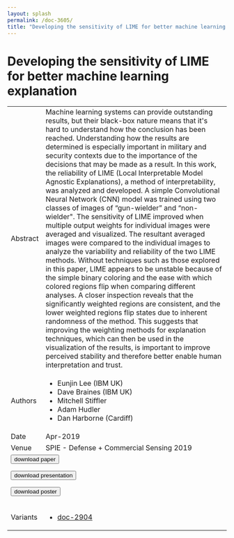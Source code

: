 ```yaml
---
layout: splash
permalink: /doc-3605/
title: "Developing the sensitivity of LIME for better machine learning explanation"
---
```


# Developing the sensitivity of LIME for better machine learning explanation

<table>
    <tbody>
    <tr>
        <td>Abstract</td>
        <td>Machine learning systems can provide outstanding results, but their black-box nature means that it's hard to understand how the conclusion has been reached. Understanding how the results are determined is especially important in military and security contexts due to the importance of the decisions that may be made as a result. In this work, the reliability of LIME (Local Interpretable Model Agnostic Explanations), a method of interpretability, was analyzed and developed. A simple Convolutional Neural Network (CNN) model was trained using two classes of images of “gun-wielder” and “non-wielder". The sensitivity of LIME improved when multiple output weights for individual images were averaged and visualized. The resultant averaged images were compared to the individual images to analyze the variability and reliability of the two LIME methods. Without techniques such as those explored in this paper, LIME appears to be unstable because of the simple binary coloring and the ease with which colored regions flip when comparing different analyses. A closer inspection reveals that the significantly weighted regions are consistent, and the lower weighted regions flip states due to inherent randomness of the method. This suggests that improving the weighting methods for explanation techniques, which can then be used in the visualization of the results, is important to improve perceived stability and therefore better enable human interpretation and trust.</td>
    </tr>
    <tr>
        <td>Authors</td>
        <td>
            <ul>
                <li>Eunjin Lee (IBM UK)</li>
                <li>Dave Braines (IBM UK)</li>
                <li>Mitchell Stiffler</li>
                <li>Adam Hudler</li>
                <li>Dan Harborne (Cardiff)</li>
            </ul>
        </td>
    </tr>
    <tr>
        <td>Date</td>
        <td>Apr-2019</td>
    </tr>
    <tr>
        <td>Venue</td>
        <td>SPIE - Defense + Commercial Sensing 2019</td>
    </tr>
        <tr>
            <td colspan="2">
                <form method="get" action="https://dais-ita.org/sites/default/files/SPIE2019_LIME.pdf">
                    <button type="submit">download paper</button>
                </form>
                <form method="get" action="https://dais-ita.org/sites/default/files/SPIE_LIME_Presentation.pdf">
                    <button type="submit">download presentation</button>
                </form>
                <form method="get" action="https://dais-ita.org/sites/default/files/SPIE_LIME_Poster.pdf">
                    <button type="submit">download poster</button>
                </form>
            </td>
        </tr>
        <tr>
            <td>Variants</td>
            <td>
                <ul>
                    <li><a href="${varId}">doc-2904</a></li>
                </ul>
            </td>
        </tr>
    </tbody>
</table>
